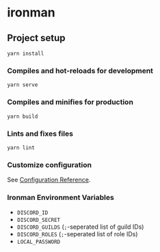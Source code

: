 # ironman

## Project setup
```
yarn install
```

### Compiles and hot-reloads for development
```
yarn serve
```

### Compiles and minifies for production
```
yarn build
```

### Lints and fixes files
```
yarn lint
```

### Customize configuration
See [Configuration Reference](https://cli.vuejs.org/config/).

### Ironman Environment Variables
- `DISCORD_ID`
- `DISCORD_SECRET`
- `DISCORD_GUILDS` (`;`-seperated list of guild IDs)
- `DISCORD_ROLES` (`;`-seperated list of role IDs)
- `LOCAL_PASSWORD`
